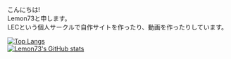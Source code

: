 こんにちは!<br>
Lemon73と申します。<br>
LECという個人サークルで自作サイトを作ったり、動画を作ったりしています。<br>

[![Top Langs](https://github-readme-stats.vercel.app/api/top-langs/?username=Lemon73-Computing&count_private=true&theme=buefy&show_icons=true&layout=compact)](https://github.com/Lemon73-Computing/github-readme-stats)
<br>
[![Lemon73's GitHub stats](https://github-readme-stats.vercel.app/api?username=Lemon73-Computing&count_private=true&theme=buefy&show_icons=true)](https://github.com/Lemon73-Computing/github-readme-stats)


<!--
- 🍋 Hi, I’m @Lemon73
- 👀 I’m interested in HTML
- 🌱 I’m currently learning Unity Game Engine
- 💞️ I’m looking to collaborate on ...
- 📫 How to reach me ...
-->

<!---
Lemon73/Lemon73 is a ✨ special ✨ repository because its `README.md` (this file) appears on your GitHub profile.
You can click the Preview link to take a look at your changes.
--->
